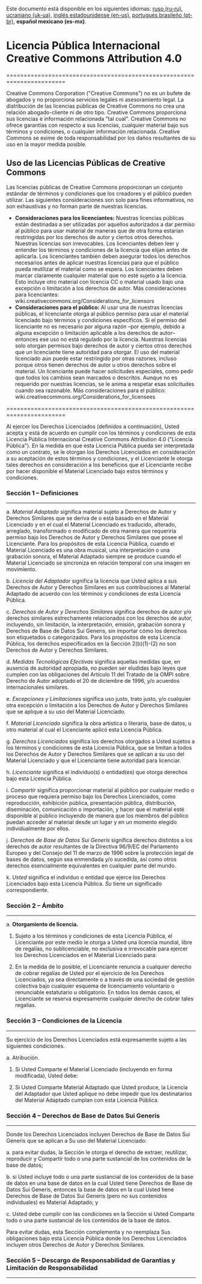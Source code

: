Este documento está disponible en los siguientes idiomas: [ruso (ru-ru)](/ASSETS_LICENSE_ru-ru.md), [ucraniano (uk-ua)](/ASSETS_LICENSE_uk-ua.md), [inglés estadounidense (en-us)](/ASSETS_LICENSE_en-us.md), [portugués brasileño (pt-br)](/ASSETS_LICENSE_pt-br.md), **español mexicano (es-mx)**.

# Licencia Pública Internacional Creative Commons Attribution 4.0

=======================================================================

Creative Commons Corporation ("Creative Commons") no es un bufete de abogados y no proporciona servicios legales ni asesoramiento legal. La distribución de las licencias públicas de Creative Commons no crea una relación abogado-cliente ni de otro tipo. Creative Commons proporciona sus licencias e información relacionada "tal cual". Creative Commons no ofrece garantías con respecto a sus licencias, cualquier material bajo sus términos y condiciones, o cualquier información relacionada. Creative Commons se exime de toda responsabilidad por los daños resultantes de su uso en la mayor medida posible.

## Uso de las Licencias Públicas de Creative Commons

Las licencias públicas de Creative Commons proporcionan un conjunto estándar de términos y condiciones que los creadores y el público pueden utilizar. Las siguientes consideraciones son solo para fines informativos, no son exhaustivas y no forman parte de nuestras licencias.

* **Consideraciones para los licenciantes:** Nuestras licencias públicas están destinadas a ser utilizadas por aquellos autorizados a dar permiso al público para usar material de maneras que de otra forma estarían restringidas por los derechos de autor y ciertos otros derechos. Nuestras licencias son irrevocables. Los licenciantes deben leer y entender los términos y condiciones de la licencia que elijan antes de aplicarla. Los licenciantes también deben asegurar todos los derechos necesarios antes de aplicar nuestras licencias para que el público pueda reutilizar el material como se espera. Los licenciantes deben marcar claramente cualquier material que no esté sujeto a la licencia. Esto incluye otro material con licencia CC o material usado bajo una excepción o limitación a los derechos de autor. Más consideraciones para licenciantes: wiki.creativecommons.org/Considerations_for_licensors
* **Consideraciones para el público:** Al usar una de nuestras licencias públicas, el licenciante otorga al público permiso para usar el material licenciado bajo términos y condiciones específicos. Si el permiso del licenciante no es necesario por alguna razón –por ejemplo, debido a alguna excepción o limitación aplicable a los derechos de autor– entonces ese uso no está regulado por la licencia. Nuestras licencias solo otorgan permisos bajo derechos de autor y ciertos otros derechos que un licenciante tiene autoridad para otorgar. El uso del material licenciado aún puede estar restringido por otras razones, incluso porque otros tienen derechos de autor u otros derechos sobre el material. Un licenciante puede hacer solicitudes especiales, como pedir que todos los cambios sean marcados o descritos. Aunque no es requerido por nuestras licencias, se le anima a respetar esas solicitudes cuando sea razonable. Más consideraciones para el público: wiki.creativecommons.org/Considerations_for_licensees

=======================================================================

Al ejercer los Derechos Licenciados (definidos a continuación), Usted acepta y está de acuerdo en cumplir con los términos y condiciones de esta Licencia Pública Internacional Creative Commons Attribution 4.0 ("Licencia Pública"). En la medida en que esta Licencia Pública pueda ser interpretada como un contrato, se le otorgan los Derechos Licenciados en consideración a su aceptación de estos términos y condiciones, y el Licenciante le otorga tales derechos en consideración a los beneficios que el Licenciante recibe por hacer disponible el Material Licenciado bajo estos términos y condiciones.

### Sección 1 – Definiciones

---

a. *Material Adaptado* significa material sujeto a Derechos de Autor y Derechos Similares que se deriva de o está basado en el Material Licenciado y en el cual el Material Licenciado es traducido, alterado, arreglado, transformado o modificado de otra manera que requeriría permiso bajo los Derechos de Autor y Derechos Similares que posee el Licenciante. Para los propósitos de esta Licencia Pública, cuando el Material Licenciado es una obra musical, una interpretación o una grabación sonora, el Material Adaptado siempre se produce cuando el Material Licenciado se sincroniza en relación temporal con una imagen en movimiento.

b. *Licencia del Adaptador* significa la licencia que Usted aplica a sus Derechos de Autor y Derechos Similares en sus contribuciones al Material Adaptado de acuerdo con los términos y condiciones de esta Licencia Pública.

c. *Derechos de Autor y Derechos Similares* significa derechos de autor y/o derechos similares estrechamente relacionados con los derechos de autor, incluyendo, sin limitación, la interpretación, emisión, grabación sonora y Derechos de Base de Datos Sui Generis, sin importar cómo los derechos son etiquetados o categorizados. Para los propósitos de esta Licencia Pública, los derechos especificados en la Sección 2(b)(1)-(2) no son Derechos de Autor y Derechos Similares.

d. *Medidas Tecnológicas Efectivas* significa aquellas medidas que, en ausencia de autoridad apropiada, no pueden ser eludidas bajo leyes que cumplen con las obligaciones del Artículo 11 del Tratado de la OMPI sobre Derecho de Autor adoptado el 20 de diciembre de 1996, y/o acuerdos internacionales similares.

e. *Excepciones y Limitaciones* significa uso justo, trato justo, y/o cualquier otra excepción o limitación a los Derechos de Autor y Derechos Similares que se aplique a su uso del Material Licenciado.

f. *Material Licenciado* significa la obra artística o literaria, base de datos, u otro material al cual el Licenciante aplicó esta Licencia Pública.

g. *Derechos Licenciados* significa los derechos otorgados a Usted sujetos a los términos y condiciones de esta Licencia Pública, que se limitan a todos los Derechos de Autor y Derechos Similares que se aplican a su uso del Material Licenciado y que el Licenciante tiene autoridad para licenciar.

h. *Licenciante* significa el individuo(s) o entidad(es) que otorga derechos bajo esta Licencia Pública.

i. *Compartir* significa proporcionar material al público por cualquier medio o proceso que requiera permiso bajo los Derechos Licenciados, como reproducción, exhibición pública, presentación pública, distribución, diseminación, comunicación o importación, y hacer que el material esté disponible al público incluyendo de manera que los miembros del público puedan acceder al material desde un lugar y en un momento elegido individualmente por ellos.

j. *Derechos de Base de Datos Sui Generis* significa derechos distintos a los derechos de autor resultantes de la Directiva 96/9/EC del Parlamento Europeo y del Consejo del 11 de marzo de 1996 sobre la protección legal de bases de datos, según sea enmendada y/o sucedida, así como otros derechos esencialmente equivalentes en cualquier parte del mundo.

k. *Usted* significa el individuo o entidad que ejerce los Derechos Licenciados bajo esta Licencia Pública. *Su* tiene un significado correspondiente.

### Sección 2 – Ámbito

---

a. **Otorgamiento de licencia.**

  1. Sujeto a los términos y condiciones de esta Licencia Pública, el Licenciante por este medio le otorga a Usted una licencia mundial, libre de regalías, no sublicenciable, no exclusiva e irrevocable para ejercer los Derechos Licenciados en el Material Licenciado para:
  
  2. En la medida de lo posible, el Licenciante renuncia a cualquier derecho de cobrar regalías de Usted por el ejercicio de los Derechos Licenciados, ya sea directamente o a través de una sociedad de gestión colectiva bajo cualquier esquema de licenciamiento voluntario o renunciable estatutario u obligatorio. En todos los demás casos, el Licenciante se reserva expresamente cualquier derecho de cobrar tales regalías.

### Sección 3 – Condiciones de la Licencia

---

Su ejercicio de los Derechos Licenciados está expresamente sujeto a las siguientes condiciones.

a. Atribución.

  1. Si Usted Comparte el Material Licenciado (incluyendo en forma modificada), Usted debe:
  
  2. Si Usted Comparte Material Adaptado que Usted produce, la Licencia del Adaptador que Usted aplique no debe impedir que los destinatarios del Material Adaptado cumplan con esta Licencia Pública.

### Sección 4 – Derechos de Base de Datos Sui Generis

---

Donde los Derechos Licenciados incluyen Derechos de Base de Datos Sui Generis que se aplican a Su uso del Material Licenciado:

a. para evitar dudas, la Sección le otorga el derecho de extraer, reutilizar, reproducir y Compartir todo o una parte sustancial de los contenidos de la base de datos;

b. si Usted incluye todo o una parte sustancial de los contenidos de la base de datos en una base de datos en la cual Usted tiene Derechos de Base de Datos Sui Generis, entonces la base de datos en la cual Usted tiene Derechos de Base de Datos Sui Generis (pero no sus contenidos individuales) es Material Adaptado; y

c. Usted debe cumplir con las condiciones en la Sección si Usted Comparte todo o una parte sustancial de los contenidos de la base de datos.

Para evitar dudas, esta Sección complementa y no reemplaza Sus obligaciones bajo esta Licencia Pública donde los Derechos Licenciados incluyen otros Derechos de Autor y Derechos Similares.

### Sección 5 – Descargo de Responsabilidad de Garantías y Limitación de Responsabilidad

---

